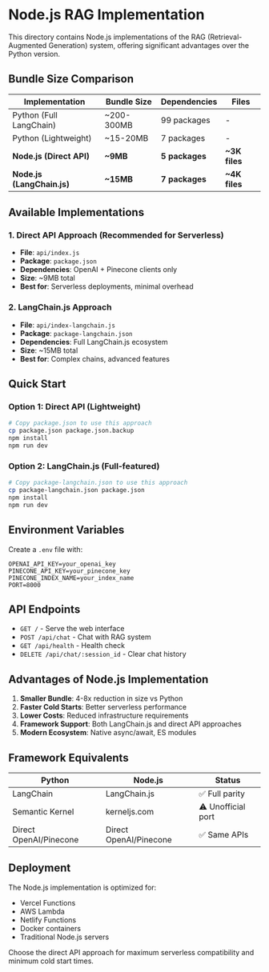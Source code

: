 # Node.js RAG Implementation

This directory contains Node.js implementations of the RAG (Retrieval-Augmented Generation) system, offering significant advantages over the Python version.

## Bundle Size Comparison

| Implementation | Bundle Size | Dependencies | Files |
|---------------|-------------|--------------|-------|
| Python (Full LangChain) | ~200-300MB | 99 packages | - |
| Python (Lightweight) | ~15-20MB | 7 packages | - |
| **Node.js (Direct API)** | **~9MB** | **5 packages** | **~3K files** |
| **Node.js (LangChain.js)** | **~15MB** | **7 packages** | **~4K files** |

## Available Implementations

### 1. Direct API Approach (Recommended for Serverless)
- **File**: `api/index.js`
- **Package**: `package.json`
- **Dependencies**: OpenAI + Pinecone clients only
- **Size**: ~9MB total
- **Best for**: Serverless deployments, minimal overhead

### 2. LangChain.js Approach
- **File**: `api/index-langchain.js`
- **Package**: `package-langchain.json`
- **Dependencies**: Full LangChain.js ecosystem
- **Size**: ~15MB total
- **Best for**: Complex chains, advanced features

## Quick Start

### Option 1: Direct API (Lightweight)
```bash
# Copy package.json to use this approach
cp package.json package.json.backup
npm install
npm run dev
```

### Option 2: LangChain.js (Full-featured)
```bash
# Copy package-langchain.json to use this approach
cp package-langchain.json package.json
npm install
npm run dev
```

## Environment Variables
Create a `.env` file with:
```env
OPENAI_API_KEY=your_openai_key
PINECONE_API_KEY=your_pinecone_key
PINECONE_INDEX_NAME=your_index_name
PORT=8000
```

## API Endpoints

- `GET /` - Serve the web interface
- `POST /api/chat` - Chat with RAG system
- `GET /api/health` - Health check
- `DELETE /api/chat/:session_id` - Clear chat history

## Advantages of Node.js Implementation

1. **Smaller Bundle**: 4-8x reduction in size vs Python
2. **Faster Cold Starts**: Better serverless performance
3. **Lower Costs**: Reduced infrastructure requirements
4. **Framework Support**: Both LangChain.js and direct API approaches
5. **Modern Ecosystem**: Native async/await, ES modules

## Framework Equivalents

| Python | Node.js | Status |
|--------|---------|--------|
| LangChain | LangChain.js | ✅ Full parity |
| Semantic Kernel | kerneljs.com | ⚠️ Unofficial port |
| Direct OpenAI/Pinecone | Direct OpenAI/Pinecone | ✅ Same APIs |

## Deployment

The Node.js implementation is optimized for:
- Vercel Functions
- AWS Lambda
- Netlify Functions
- Docker containers
- Traditional Node.js servers

Choose the direct API approach for maximum serverless compatibility and minimum cold start times.
